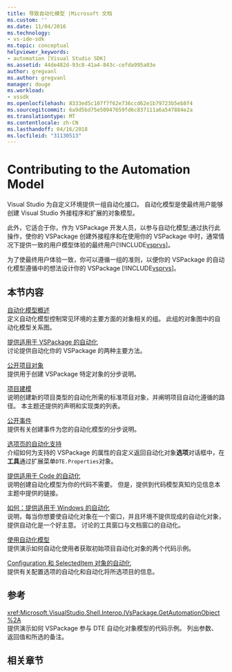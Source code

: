 ```yaml
---
title: 导致自动化模型 |Microsoft 文档
ms.custom: ''
ms.date: 11/04/2016
ms.technology:
- vs-ide-sdk
ms.topic: conceptual
helpviewer_keywords:
- automation [Visual Studio SDK]
ms.assetid: 44de482d-93c8-41a4-843c-cefda995a03e
author: gregvanl
ms.author: gregvanl
manager: douge
ms.workload:
- vssdk
ms.openlocfilehash: 8333ed5c107f7f62e736ccd62e1b79723b5eb8f4
ms.sourcegitcommit: 6a9d5bd75e50947659fd6c837111a6a547884e2a
ms.translationtype: MT
ms.contentlocale: zh-CN
ms.lasthandoff: 04/16/2018
ms.locfileid: "31130513"
---
```

# <a name="contributing-to-the-automation-model"></a>Contributing to the Automation Model
Visual Studio 为自定义环境提供一组自动化接口。 自动化模型是使最终用户能够创建 Visual Studio 外接程序和扩展的对象模型。  
  
 此外，它适合于你，作为 VSPackage 开发人员，以参与自动化模型;通过执行此操作，使你的 VSPackage 创建外接程序和在使用你的 VSPackage 中时，通常情况下提供一致的用户模型体验的最终用户[!INCLUDE[vsprvs](../../code-quality/includes/vsprvs_md.md)]。  
  
 为了使最终用户体验一致，你可以遵循一组的准则，以便你的 VSPackage 的自动化模型遵循中的想法设计你的 VSPackage [!INCLUDE[vsprvs](../../code-quality/includes/vsprvs_md.md)]。  
  
## <a name="in-this-section"></a>本节内容  
 [自动化模型概述](../../extensibility/internals/automation-model-overview.md)  
 定义自动化模型控制常见环境的主要方面的对象相关的组。 此组的对象图中的自动化模型关系图。  
  
 [提供适用于 VSPackage 的自动化](../../extensibility/internals/providing-automation-for-vspackages.md)  
 讨论提供自动化你的 VSPackage 的两种主要方法。  
  
 [公开项目对象](../../extensibility/internals/exposing-project-objects.md)  
 提供用于创建 VSPackage 特定对象的分步说明。  
  
 [项目建模](../../extensibility/internals/project-modeling.md)  
 说明创建新的项目类型的自动化所需的标准项目对象，并阐明项目自动化遵循的路径。 本主题还提供的声明和实现类的列表。  
  
 [公开事件](../../extensibility/internals/exposing-events-in-the-visual-studio-sdk.md)  
 提供有关创建事件为您的自动化模型的分步说明。  
  
 [选项页的自动化支持](../../extensibility/internals/automation-support-for-options-pages.md)  
 介绍如何为支持的 VSPackage 的属性的自定义返回自动化对象**选项**对话框中，在**工具**通过扩展菜单`DTE.Properties`对象。  
  
 [提供适用于 Code 的自动化](../../extensibility/internals/providing-automation-for-code.md)  
 说明创建自动化模型为你的代码不需要。 但是，提供到代码模型真知灼见信息本主题中提供的链接。  
  
 [如何：提供适用于 Windows 的自动化](../../extensibility/internals/how-to-provide-automation-for-windows.md)  
 说明，每当你想要使自动化对象在一个窗口，并且环境不提供现成的自动化对象，提供自动化是一个好主意。 讨论的工具窗口与文档窗口的自动化。  
  
 [使用自动化模型](../../extensibility/internals/using-the-automation-model.md)  
 提供演示如何自动化使用者获取初始项目自动化对象的两个代码示例。  
  
 [Configuration 和 SelectedItem 对象的自动化](../../extensibility/internals/automation-for-configuration-and-selecteditem-objects.md)  
 提供有关配置选项的自动化和自动化将所选项目的信息。  
  
## <a name="reference"></a>参考  
 <xref:Microsoft.VisualStudio.Shell.Interop.IVsPackage.GetAutomationObject%2A>  
 提供演示如何 VSPackage 参与 DTE 自动化对象模型的代码示例。 列出参数、 返回值和所选的备注。  
  
## <a name="related-sections"></a>相关章节
